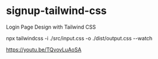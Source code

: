 # signup-tailwind-css
Login Page Design with Tailwind CSS

npx tailwindcss -i ./src/input.css -o ./dist/output.css --watch





https://youtu.be/TQvovLuAoSA